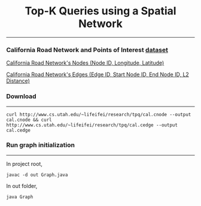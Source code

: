 # <div align="center">Top-K Queries using a Spatial Network</div>

---

### California Road Network and Points of Interest [dataset](http://www.cs.utah.edu/~lifeifei/SpatialDataset.htm)

[California Road Network's Nodes (Node ID, Longitude, Latitude)](http://www.cs.utah.edu/~lifeifei/research/tpq/cal.cnode)

[California Road Network's Edges \(Edge ID, Start Node ID, End Node ID, L2 Distance\)](http://www.cs.utah.edu/~lifeifei/research/tpq/cal.cedge)


### Download

---

``` commandline
curl http://www.cs.utah.edu/~lifeifei/research/tpq/cal.cnode --output cal.cnode && curl http://www.cs.utah.edu/~lifeifei/research/tpq/cal.cedge --output cal.cedge
```

### Run graph initialization

---

In project root,
``` commandline
javac -d out Graph.java
```

In out folder,
``` commandline
java Graph
```